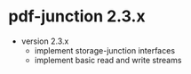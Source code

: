 # pdf-junction 2.3.x

- version 2.3.x
  - implement storage-junction interfaces
  - implement basic read and write streams
  
